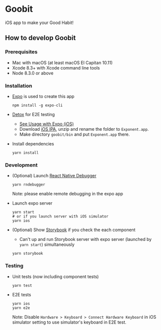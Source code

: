 # Goobit

iOS app to make your Good Habit!

## How to develop Goobit

### Prerequisites
* Mac with macOS (at least macOS El Capitan 10.11)
* Xcode 8.3+ with Xcode command line tools
* Node 8.3.0 or above

### Installation

* [Expo](https://expo.io/) is used to create this app

  ```
  npm install -g expo-cli
  ```

* [Detox](https://github.com/wix/Detox) for E2E testing
  * [See Usage with Expo (iOS)](https://github.com/wix/Detox/blob/master/docs/Guide.Expo.md)
  * Download [iOS IPA](https://expo.io/tools#client), unzip and rename the folder to `Exponent.app`.
  * Make directory `goobit/bin` and put `Exponent.app` there.

* Install dependencies

  ```
  yarn install
  ```

### Development
* (Optional) Launch [React Native Debugger](https://github.com/jhen0409/react-native-debugger)
  ```
  yarn rndebugger
  ```

  Note: please enable remote debugging in the expo app


* Launch expo server

  ```
  yarn start
  # or if you launch server with iOS simulator
  yarn ios
  ```

* (Optional) Show [Storybook](https://storybook.js.org/basics/guide-react-native) if you check the each component
  * Can't up and run Storybook server with expo server (launched by `yarn start`) simultaneously

  ```
  yarn storybook
  ```

### Testing
* Unit tests (now including component tests)

  ```
  yarn test
  ```

* E2E tests

  ```
  yarn ios
  yarn e2e
  ```

  Note: Disable `Hardware > Keyboard > Connect Hardware Keyboard` in iOS simulator setting to use simulator's keyboard in E2E test.